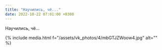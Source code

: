 ```yaml
---
title: "Научились, чё..."
date: 2022-10-22 07:01:00 +0300
---
```


Научились, чё...

{% include media.html f="/assets/vk_photos/4/mbGTJZWoow4.jpg" alt="" %}
